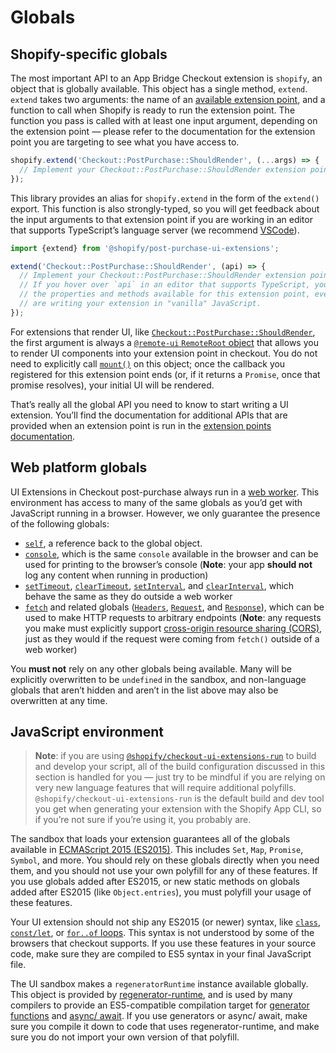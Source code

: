 # Globals

## Shopify-specific globals

The most important API to an App Bridge Checkout extension is `shopify`, an object that is globally available. This object has a single method, `extend`. `extend` takes two arguments: the name of an [available extension point](./extension-points.md), and a function to call when Shopify is ready to run the extension point. The function you pass is called with at least one input argument, depending on the extension point — please refer to the documentation for the extension point you are targeting to see what you have access to.

```ts
shopify.extend('Checkout::PostPurchase::ShouldRender', (...args) => {
  // Implement your Checkout::PostPurchase::ShouldRender extension point logic here
});
```

This library provides an alias for `shopify.extend` in the form of the `extend()` export. This function is also strongly-typed, so you will get feedback about the input arguments to that extension point if you are working in an editor that supports TypeScript’s language server (we recommend [VSCode](https://code.visualstudio.com)).

```ts
import {extend} from '@shopify/post-purchase-ui-extensions';

extend('Checkout::PostPurchase::ShouldRender', (api) => {
  // Implement your Checkout::PostPurchase::ShouldRender extension point logic here
  // If you hover over `api` in an editor that supports TypeScript, you’ll see
  // the properties and methods available for this extension point, even if you
  // are writing your extension in "vanilla" JavaScript.
});
```

For extensions that render UI, like [`Checkout::PostPurchase::ShouldRender`](./extension-points.md), the first argument is always a [`@remote-ui` `RemoteRoot` object](https://github.com/Shopify/remote-ui/tree/main/packages/core#remoteroot) that allows you to render UI components into your extension point in checkout. You do not need to explicitly call [`mount()`](https://github.com/Shopify/remote-ui/tree/main/packages/core#remoterootmount) on this object; once the callback you registered for this extension point ends (or, if it returns a `Promise`, once that promise resolves), your initial UI will be rendered.

That’s really all the global API you need to know to start writing a UI extension. You’ll find the documentation for additional APIs that are provided when an extension point is run in the [extension points documentation](./extension-points.md).

## Web platform globals

UI Extensions in Checkout post-purchase always run in a [web worker](https://developer.mozilla.org/en-US/docs/Web/API/Web_Workers_API). This environment has access to many of the same globals as you’d get with JavaScript running in a browser. However, we only guarantee the presence of the following globals:

- [`self`](https://developer.mozilla.org/en-US/docs/Web/API/WorkerGlobalScope/self), a reference back to the global object.
- [`console`](https://developer.mozilla.org/en-US/docs/Web/API/WorkerGlobalScope/console), which is the same `console` available in the browser and can be used for printing to the browser’s console (**Note**: your app **should not** log any content when running in production)
- [`setTimeout`](https://developer.mozilla.org/en-US/docs/Web/API/WindowOrWorkerGlobalScope/setTimeout), [`clearTimeout`](https://developer.mozilla.org/en-US/docs/Web/API/WindowOrWorkerGlobalScope/clearTimeout), [`setInterval`](https://developer.mozilla.org/en-US/docs/Web/API/WindowOrWorkerGlobalScope/setInterval), and [`clearInterval`](https://developer.mozilla.org/en-US/docs/Web/API/WindowOrWorkerGlobalScope/clearInterval), which behave the same as they do outside a web worker
- [`fetch`](https://developer.mozilla.org/en-US/docs/Web/API/WindowOrWorkerGlobalScope/fetch) and related globals ([`Headers`](https://developer.mozilla.org/en-US/docs/Web/API/Headers), [`Request`](https://developer.mozilla.org/en-US/docs/Web/API/Request), and [`Response`](https://developer.mozilla.org/en-US/docs/Web/API/Response)), which can be used to make HTTP requests to arbitrary endpoints (**Note**: any requests you make must explicitly support [cross-origin resource sharing (CORS)](https://developer.mozilla.org/en-US/docs/Glossary/CORS), just as they would if the request were coming from `fetch()` outside of a web worker)

You **must not** rely on any other globals being available. Many will be explicitly overwritten to be `undefined` in the sandbox, and non-language globals that aren’t hidden and aren’t in the list above may also be overwritten at any time.

## JavaScript environment

> **Note**: if you are using [`@shopify/checkout-ui-extensions-run`](../../checkout-ui-extensions-run) to build and develop your script, all of the build configuration discussed in this section is handled for you — just try to be mindful if you are relying on very new language features that will require additional polyfills. `@shopify/checkout-ui-extensions-run` is the default build and dev tool you get when generating your extension with the Shopify App CLI, so if you’re not sure if you’re using it, you probably are.

The sandbox that loads your extension guarantees all of the globals available in [ECMAScript 2015 (ES2015)](http://www.ecma-international.org/ecma-262/6.0/). This includes `Set`, `Map`, `Promise`, `Symbol`, and more. You should rely on these globals directly when you need them, and you should not use your own polyfill for any of these features. If you use globals added after ES2015, or new static methods on globals added after ES2015 (like `Object.entries`), you must polyfill your usage of these features.

Your UI extension should not ship any ES2015 (or newer) syntax, like [`class`](https://developer.mozilla.org/en-US/docs/Web/JavaScript/Reference/Statements/class), [`const/let`](https://developer.mozilla.org/en-US/docs/Web/JavaScript/Reference/Statements/const), or [`for..of` loops](https://developer.mozilla.org/en-US/docs/Web/JavaScript/Reference/Statements/for...of). This syntax is not understood by some of the browsers that checkout supports. If you use these features in your source code, make sure they are compiled to ES5 syntax in your final JavaScript file.

The UI sandbox makes a `regeneratorRuntime` instance available globally. This object is provided by [regenerator-runtime](https://github.com/facebook/regenerator/tree/master/packages/regenerator-runtime), and is used by many compilers to provide an ES5-compatible compilation target for [generator functions](https://developer.mozilla.org/en-US/docs/Web/JavaScript/Reference/Statements/function*) and [async/ await](https://developer.mozilla.org/en-US/docs/Learn/JavaScript/Asynchronous/Async_await). If you use generators or async/ await, make sure you compile it down to code that uses regenerator-runtime, and make sure you do not import your own version of that polyfill.
